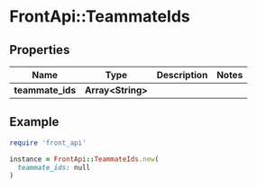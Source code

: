 # FrontApi::TeammateIds

## Properties

| Name | Type | Description | Notes |
| ---- | ---- | ----------- | ----- |
| **teammate_ids** | **Array&lt;String&gt;** |  |  |

## Example

```ruby
require 'front_api'

instance = FrontApi::TeammateIds.new(
  teammate_ids: null
)
```

